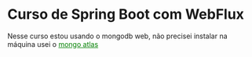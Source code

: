 <h1>Curso de Spring Boot com WebFlux</h1> 

<p>Nesse curso estou usando o mongodb web, não precisei instalar na máquina
usei o <a style="color:green" href="https://cloud.mongodb.com/v2/676c47966422574f1e6f29f3#/overview">mongo atlas</a>
</p>
